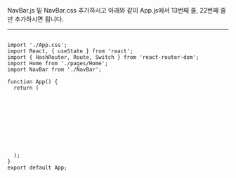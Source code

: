 NavBar.js 밑 NavBar.css 추가하시고
아래와 같이 App.js에서 13번째 줄, 22번째 줄만 추가하시면 됩니다.



-------------------------------------------------------------
<pre>
<code>
import './App.css';
import React, { useState } from 'react';
import { HashRouter, Route, Switch } from 'react-router-dom';
import Home from './pages/Home';
import NavBar from './NavBar';

function App() {
  return (
    <div>
      <HashRouter>
        <Switch>
          <Route exact path="/" component={Home} />
        </Switch>
       <NavBar />
      </HashRouter>
    </div>
  );
}
export default App;
</code>
<pre>
